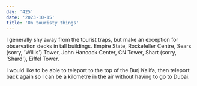 ```yaml
---
day: '425'
date: '2023-10-15'
title: 'On touristy things'
---
```


I generally shy away from the tourist traps, but make an exception for observation decks in tall buildings. Empire State, Rockefeller Centre, Sears (sorry, 'Willis') Tower, John Hancock Center, CN Tower, Shart (sorry, 'Shard'), Eiffel Tower.

I would like to be able to teleport to the top of the Burj Kalifa, then teleport back again so I can be a kilometre in the air without having to go to Dubai.
